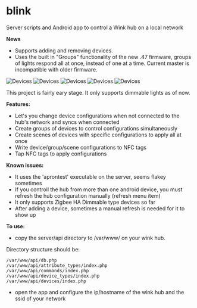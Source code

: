 blink
=====

Server scripts and Android app to control a Wink hub on a local network

**News**
* Supports adding and removing devices.
* Uses the built in "Groups" functionality of the new .47 firmware, groups of lights respond all at once, instead of one at a time.  Current master is incompatible with older firmware.

![Devices](/../screenshots/screenshots/devices.png?raw=true "Devices")
![Devices](/../screenshots/screenshots/groups.png?raw=true "Groups")
![Devices](/../screenshots/screenshots/scenes_collapsed.png?raw=true "Scenes Collapsed")
![Devices](/../screenshots/screenshots/scenes_expanded.png?raw=true "Scenes Expanded")
![Devices](/../screenshots/screenshots/add_edit.png?raw=true "Add/Edit")

This project is fairly eary stage.  It only supports dimmable lights as of now. 

**Features:**

* Let's you change device configurations when not connected to the hub's network and syncs when connected
* Create groups of devices to control configurations simultaneously
* Create scenes of devices with specific configurations to apply all at once
* Write device/group/scene configurations to NFC tags
* Tap NFC tags to apply configurations

**Known issues:**
* It uses the 'aprontest' executable on the server, seems flakey sometimes
* If you controll the hub from more than one android device, you must refresh the hub configuration manually (refresh menu item)
* It only supports Zigbee HA Dimmable type devices so far
* After adding a device, sometimes a manual refresh is needed for it to show up

**To use:**
* copy the server/api directory to /var/www/ on your wink hub.

Directory structure should be:
```
/var/www/api/db.php
/var/www/api/attribute_types/index.php
/var/www/api/commands/index.php
/var/www/api/device_types/index.php
/var/www/api/devices/index.php
```
* open the app and configure the ip/hostname of the wink hub and the ssid of your network

